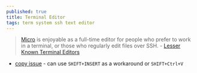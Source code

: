 ```yaml
---
published: true
title: Terminal Editor
tags: term system ssh text editor
---
```

> [Micro](https://github.com/zyedidia/micro) is enjoyable as a full-time editor for people who prefer to work in a terminal, or those who regularly edit files over SSH. - [Lesser Known Terminal Editors](https://news.ycombinator.com/item?id=27481277)

- [copy issue](https://github.com/zyedidia/micro/issues/93) - can use `SHIFT+INSERT` as a workaround or `SHIFT+Ctrl+V`
